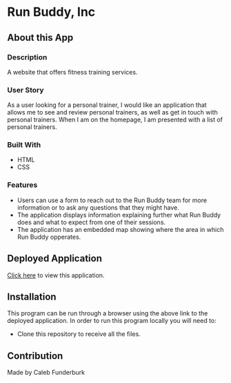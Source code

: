 # Run Buddy, Inc

## About this App

### Description

A website that offers fitness training services.

### User Story

As a user looking for a personal trainer, I would like an application that allows me to see and review personal trainers, as well as get in touch with personal trainers. When I am on the homepage, I am presented with a list of personal trainers.

### Built With

* HTML
* CSS

### Features

* Users can use a form to reach out to the Run Buddy team for more information or to ask any questions that they might have.
* The application displays information explaining further what Run Buddy does and what to expect from one of their sessions.
* The application has an embedded map showing where the area in which Run Buddy opperates.

## Deployed Application

<a href="https://lernantino.github.io/run-buddy/" target="_blank">Click here</a> to view this application.

## Installation

This program can be run through a browser using the above link to the deployed application. In order to run this program locally you will need to:

* Clone this repository to receive all the files.

## Contribution

Made by Caleb Funderburk
